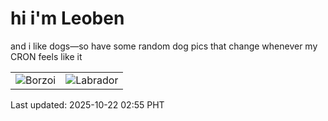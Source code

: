 # hi i'm Leoben

and i like dogs—so have some random dog pics that change whenever my CRON feels like it

|  |  |
|--------|----------|
| ![Borzoi](https://random-dog-vercel.vercel.app/api/random-borzoi?v=1761072959) | ![Labrador](https://random-dog-vercel.vercel.app/api/random-labrador?v=1761072959) |

Last updated: 2025-10-22 02:55 PHT
